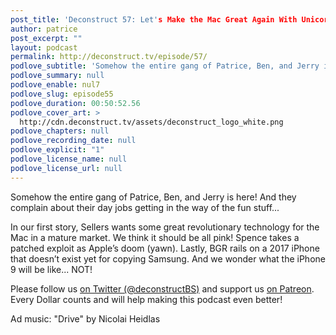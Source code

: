 ```yaml
---
post_title: 'Deconstruct 57: Let's Make the Mac Great Again With Unicorn Tears'
author: patrice
post_excerpt: ""
layout: podcast
permalink: http://deconstruct.tv/episode/57/
podlove_subtitle: 'Somehow the entire gang of Patrice, Ben, and Jerry is here! And they complain about their day jobs getting in the way of the fun stuff...'
podlove_summary: null
podlove_enable: nul7
podlove_slug: episode55
podlove_duration: 00:50:52.56
podlove_cover_art: >
  http://cdn.deconstruct.tv/assets/deconstruct_logo_white.png
podlove_chapters: null
podlove_recording_date: null
podlove_explicit: "1"
podlove_license_name: null
podlove_license_url: null
---
```

<p>Somehow the entire gang of Patrice, Ben, and Jerry is here! And they complain about their day jobs getting in the way of the fun stuff...</p>
<p>In our first story, Sellers wants some great revolutionary technology for the Mac in a mature market. We think it should be all pink! Spence takes a patched exploit as Apple’s doom (yawn).  Lastly, BGR rails on a 2017 iPhone that doesn’t exist yet for copying Samsung. And we wonder what the iPhone 9 will be like... NOT!</p>
<p>
Please follow us <a href="http://twitter.com/deconstructBS">on Twitter (@deconstructBS)</a> and support us <a href="http://patreon.com/deconstruct">on Patreon</a>. Every Dollar counts and will help making this podcast even better!
</p>
<p>Ad music: "Drive" by Nicolai Heidlas</p>